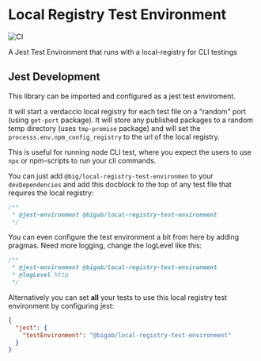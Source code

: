 # Local Registry Test Environment

![CI](https://github.com/BigAB/local-registry-test-environment/workflows/CI/badge.svg)

A Jest Test Environment that runs with a local-registry for CLI testings

## Jest Development

This library can be imported and configured as a jest test enviroment.

It will start a verdaccio local registry for each test file on a "random" port (using `get-port` package). It will store any published packages to a random temp directory (uses `tmp-promise` package) and will set the `processs.env.npm_config_registry` to the url of the local registry.

This is useful for running node CLI test, where you expect the users to use `npx` or npm-scripts to run your cli commands.

You can just add `@big/local-registry-test-environmen` to your `devDependencies` and add this docblock to the top of any test file that requires the local registry:

```js
/**
 * @jest-environment @bigab/local-registry-test-environment
 */
```

You can even configure the test environment a bit from here by adding pragmas.  Need more logging, change the logLevel like this:
```js
/**
 * @jest-environment @bigab/local-registry-test-environment
 * @logLevel http
 */
```

Alternatively you can set **all** your tests to use this local registry test environment by configuring jest:
```json
{
  "jest": {
    "testEnvironment": "@bigab/local-registry-test-environment"
  }
}
```
